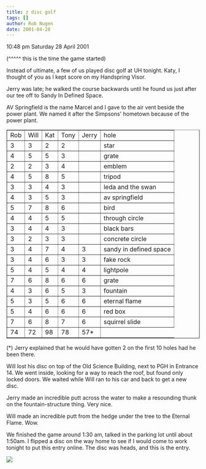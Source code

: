 ```yaml
---
title: z disc golf
tags: []
author: Rob Nugen
date: 2001-04-28
---
```


<p class=date>10:48 pm Saturday 28 April 2001</p>

<p>(^^^^^ this is the time the game started)</p>

<p>Instead of ultimate, a few of us played disc golf
at UH tonight.  Katy, I thought of you as I kept score
on my Handspring Visor.</p>

<p>Jerry was late; he walked the course backwards
until he found us just after our tee off to Sandy In
Defined Space.</p>

<p>AV Springfield is the name Marcel and I gave to the
air vent beside the power plant.  We named it after
the Simpsons' hometown because of the power plant.</p>

<p><table border=1>
<tr><td>Rob</td><td>Will</td><td>Kat</td><td>Tony</td><td>Jerry</td><td>hole</td></tr>
<tr><td>3</td><td>3</td><td>2</td><td>2</td><td>
</td><td>star</td></tr>
<tr><td>4</td><td>5</td><td>5</td><td>3</td><td>
</td><td>grate</td></tr>
<tr><td>2</td><td>2</td><td>3</td><td>4</td><td>
</td><td>emblem</td></tr>
<tr><td>4</td><td>5</td><td>8</td><td>5</td><td>
</td><td>tripod</td></tr>
<tr><td>3</td><td>3</td><td>4</td><td>3</td><td>
</td><td>leda and the swan</td></tr>
<tr><td>4</td><td>3</td><td>5</td><td>3</td><td>
</td><td>av springfield</td></tr>
<tr><td>5</td><td>7</td><td>8</td><td>6</td><td>
</td><td>bird</td></tr>
<tr><td>4</td><td>4</td><td>5</td><td>5</td><td>
</td><td>through circle</td></tr>
<tr><td>3</td><td>4</td><td>4</td><td>3</td><td>
</td><td>black bars</td></tr>
<tr><td>3</td><td>2</td><td>3</td><td>3</td><td>
</td><td>concrete circle</td></tr>
<tr><td>3</td><td>4</td><td>7</td><td>4</td><td>3</td><td>sandy
in defined space</td></tr>
<tr><td>3</td><td>4</td><td>6</td><td>3</td><td>3</td><td>fake
rock</td></tr>
<tr><td>5</td><td>4</td><td>5</td><td>4</td><td>4</td><td>lightpole</td></tr>
<tr><td>7</td><td>6</td><td>8</td><td>6</td><td>6</td><td>grate</td></tr>
<tr><td>4</td><td>3</td><td>6</td><td>5</td><td>3</td><td>fountain</td></tr>
<tr><td>5</td><td>3</td><td>5</td><td>6</td><td>6</td><td>eternal
flame</td></tr>
<tr><td>5</td><td>4</td><td>6</td><td>6</td><td>6</td><td>red
box</td></tr>
<tr><td>7</td><td>6</td><td>8</td><td>7</td><td>6</td><td>squirrel
slide</td></tr>
<tr><td>74</td><td>72</td><td>98</td><td>78</td><td>57*</td></tr>
</table></p>

<p>(*) Jerry explained that he would have gotten 2 on
the first 10 holes had he been there.</p>

<p>Will lost his disc on top of the Old Science
Building, next to PGH in Entrance 14.  We went inside,
looking for a way to reach the roof, but found only
locked doors.  We waited while Will ran to his car and
back to get a new disc.</p>

<p>Jerry made an incredible putt across the water to
make a resounding thunk on the fountain-structure
thing.  Very nice.</p>

<p>Will made an incredible putt from the hedge under
the tree to the Eternal Flame.  Wow.</p>

<p>We finished the game around 1:30 am, talked in the
parking lot until about 1:50am.  I flipped a disc on
the way home to see if I would come to work tonight to
put this entry online.  The disc was heads, and this
is the entry.</p>

<p><img src="/images/rob/wL-ROB.gif"/></p>

